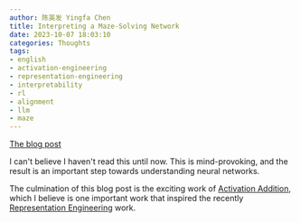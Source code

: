 ```yaml
---
author: 陈英发 Yingfa Chen
title: Interpreting a Maze-Solving Network
date: 2023-10-07 18:03:10
categories: Thoughts
tags:
- english
- activation-engineering
- representation-engineering
- interpretability
- rl
- alignment
- llm
- maze
---
```


[The blog post](https://www.lesswrong.com/s/sCGfFb5DPfjEmtEdn)

I can't believe I haven't read this until now. This is mind-provoking, and the result is an important step towards understanding neural networks.

<!-- more -->

The culmination of this blog post is the exciting work of [Activation Addition](/2023/10/07/actadd/), which I believe is one important work that inspired the recently [Representation Engineering](https://arxiv.org/abs/2310.01405) work.
